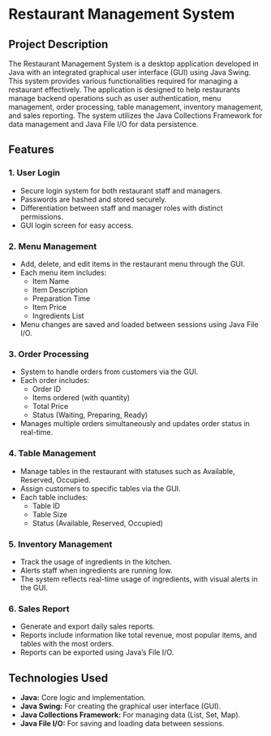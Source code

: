 # Restaurant Management System

## Project Description
The Restaurant Management System is a desktop application developed in Java with an integrated graphical user interface (GUI) using Java Swing. This system provides various functionalities required for managing a restaurant effectively. The application is designed to help restaurants manage backend operations such as user authentication, menu management, order processing, table management, inventory management, and sales reporting. The system utilizes the Java Collections Framework for data management and Java File I/O for data persistence.

## Features

### 1. User Login
- Secure login system for both restaurant staff and managers.
- Passwords are hashed and stored securely.
- Differentiation between staff and manager roles with distinct permissions.
- GUI login screen for easy access.

### 2. Menu Management
- Add, delete, and edit items in the restaurant menu through the GUI.
- Each menu item includes:
  - Item Name
  - Item Description
  - Preparation Time
  - Item Price
  - Ingredients List
- Menu changes are saved and loaded between sessions using Java File I/O.

### 3. Order Processing
- System to handle orders from customers via the GUI.
- Each order includes:
  - Order ID
  - Items ordered (with quantity)
  - Total Price
  - Status (Waiting, Preparing, Ready)
- Manages multiple orders simultaneously and updates order status in real-time.

### 4. Table Management
- Manage tables in the restaurant with statuses such as Available, Reserved, Occupied.
- Assign customers to specific tables via the GUI.
- Each table includes:
  - Table ID
  - Table Size
  - Status (Available, Reserved, Occupied)

### 5. Inventory Management
- Track the usage of ingredients in the kitchen.
- Alerts staff when ingredients are running low.
- The system reflects real-time usage of ingredients, with visual alerts in the GUI.

### 6. Sales Report
- Generate and export daily sales reports.
- Reports include information like total revenue, most popular items, and tables with the most orders.
- Reports can be exported using Java’s File I/O.

## Technologies Used
- **Java:** Core logic and implementation.
- **Java Swing:** For creating the graphical user interface (GUI).
- **Java Collections Framework:** For managing data (List, Set, Map).
- **Java File I/O:** For saving and loading data between sessions.

